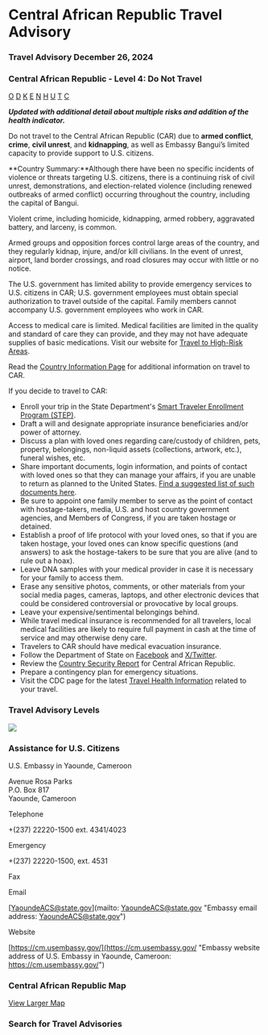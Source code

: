 # Central African Republic Travel Advisory

### Travel Advisory December 26, 2024

### Central African Republic - Level 4: Do Not Travel

[O](javascript:void(0); "Tool Tip: Other")
[D](javascript:void(0); "Tool Tip: Wrongful Detention")
[K](javascript:void(0); "Tool Tip: Kidnap and Hostage")
[E](javascript:void(0); "Tool Tip: Event")
[N](javascript:void(0); "Tool Tip: Disaster")
[H](javascript:void(0); "Tool Tip: Health")
[U](javascript:void(0); "Tool Tip: Civil Unrest")
[T](javascript:void(0); "Tool Tip: Terrorism")
[C](javascript:void(0); "Tool Tip: Crimes")

***Updated with additional detail about multiple risks and addition of the health indicator.***

Do not travel to the Central African Republic (CAR) due to **armed conflict**, **crime**, **civil unrest**, and **kidnapping**, as well as Embassy Bangui’s limited capacity to provide support to U.S. citizens.

**Country Summary:**Although there have been no specific incidents of violence or threats targeting U.S. citizens, there is a continuing risk of civil unrest, demonstrations, and election-related violence (including renewed outbreaks of armed conflict) occurring throughout the country, including the capital of Bangui.

Violent crime, including homicide, kidnapping, armed robbery, aggravated battery, and larceny, is common.

Armed groups and opposition forces control large areas of the country, and they regularly kidnap, injure, and/or kill civilians. In the event of unrest, airport, land border crossings, and road closures may occur with little or no notice.

The U.S. government has limited ability to provide emergency services to U.S. citizens in CAR; U.S. government employees must obtain special authorization to travel outside of the capital. Family members cannot accompany U.S. government employees who work in CAR.

Access to medical care is limited. Medical facilities are limited in the quality and standard of care they can provide, and they may not have adequate supplies of basic medications. Visit our website for [Travel to High-Risk Areas](https://travel.state.gov/content/passports/en/go/TraveltoHighRiskAreas.html).

Read the [Country Information Page](https://travel.state.gov/content/travel/en/international-travel/International-Travel-Country-Information-Pages/CentralAfricanRepublic.html) for additional information on travel to CAR.

If you decide to travel to CAR:

* Enroll your trip in the State Department's [Smart Traveler Enrollment Program (STEP)](https://step.state.gov/step/).
* Draft a will and designate appropriate insurance beneficiaries and/or power of attorney.
* Discuss a plan with loved ones regarding care/custody of children, pets, property, belongings, non-liquid assets (collections, artwork, etc.), funeral wishes, etc.
* Share important documents, login information, and points of contact with loved ones so that they can manage your affairs, if you are unable to return as planned to the United States. [Find a suggested list of such documents here](https://travel.state.gov/content/travel/en/international-travel/before-you-go/travelers-checklist.html/).
* Be sure to appoint one family member to serve as the point of contact with hostage-takers, media, U.S. and host country government agencies, and Members of Congress, if you are taken hostage or detained.
* Establish a proof of life protocol with your loved ones, so that if you are taken hostage, your loved ones can know specific questions (and answers) to ask the hostage-takers to be sure that you are alive (and to rule out a hoax).
* Leave DNA samples with your medical provider in case it is necessary for your family to access them.
* Erase any sensitive photos, comments, or other materials from your social media pages, cameras, laptops, and other electronic devices that could be considered controversial or provocative by local groups.
* Leave your expensive/sentimental belongings behind.
* While travel medical insurance is recommended for all travelers, local medical facilities are likely to require full payment in cash at the time of service and may otherwise deny care.
* Travelers to CAR should have medical evacuation insurance.
* Follow the Department of State on [Facebook](https://www.facebook.com/travelgov) and [X/Twitter](https://twitter.com/StateDept?ref_src=twsrc%5Egoogle%7Ctwcamp%5Eserp%7Ctwgr%5Eauthor).
* Review the [Country Security Report](https://www.osac.gov/Content/Browse/Report?subContentTypes=Country%20Security%20Report) for Central African Republic.
* Prepare a contingency plan for emergency situations.
* Visit the CDC page for the latest [Travel Health Information](https://wwwnc.cdc.gov/travel/destinations/list) related to your travel.

### Travel Advisory Levels

[![](/content/dam/NEWTravelAssets/images/travel-levelv1.svg)](/content/travel/en/international-travel/before-you-go/about-our-new-products.html "Travel Advisory Levels")

### Assistance for U.S. Citizens

U.S. Embassy in Yaounde, Cameroon

Avenue Rosa Parks  
P.O. Box 817  
Yaounde, Cameroon

Telephone

+(237) 22220-1500 ext. 4341/4023

Emergency

+(237) 22220-1500, ext. 4531

Fax

Email

[YaoundeACS@state.gov](mailto: YaoundeACS@state.gov "Embassy email address: YaoundeACS@state.gov")

Website

[https://cm.usembassy.gov/](https://cm.usembassy.gov/ "Embassy website address of U.S. Embassy in Yaounde, Cameroon: https://cm.usembassy.gov/")

### Central African Republic Map

[View Larger Map](https://travelmaps.state.gov/TSGMap/?extent=9.56433181,3.521025122,30.841421026,14.526507059 "Map of Central African Republic")



### Search for Travel Advisories